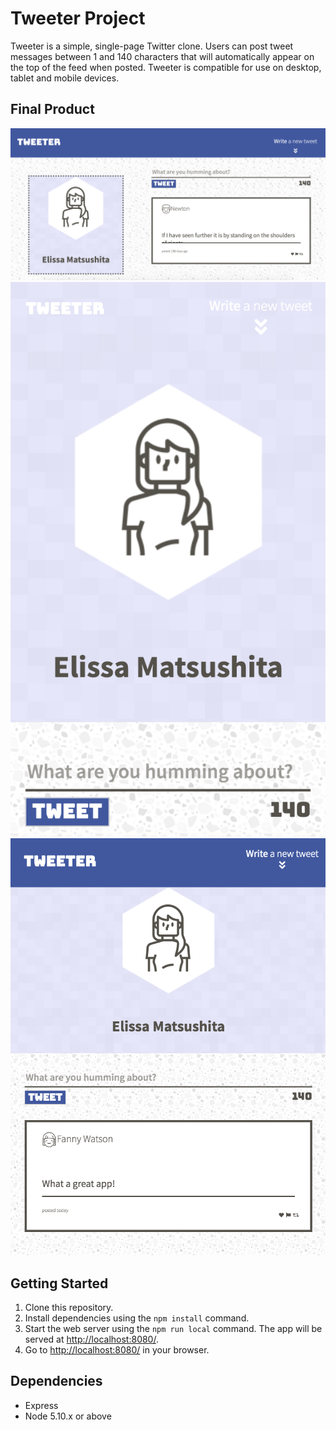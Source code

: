 # Tweeter Project

Tweeter is a simple, single-page Twitter clone. Users can post tweet messages between 1 and 140 characters that will automatically appear on the top of the feed when posted. Tweeter is compatible for use on desktop, tablet and mobile devices.

## Final Product


!["DESKTOP VIEW: displays user profile on left and tweet feed on right."](https://github.com/ematsushita/tweeter/blob/master/public/images/home-page.png?raw=true)
!["MOBILE VIEW: on a mobile device, the header and navigation are combined to save space."](https://github.com/ematsushita/tweeter/blob/master/public/images/mobile-view.png?raw=true)
!["TABLET VIEW: on a tabelet, the navigation bar is preserved, but the header and tweet feed appear in one column."](https://github.com/ematsushita/tweeter/blob/master/public/images/tablet-view.png?raw=true)


## Getting Started

1. Clone this repository.
2. Install dependencies using the `npm install` command.
3. Start the web server using the `npm run local` command. The app will be served at <http://localhost:8080/>.
4. Go to <http://localhost:8080/> in your browser.

## Dependencies

- Express
- Node 5.10.x or above
